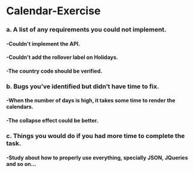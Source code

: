 # Calendar-Exercise

### a. A list of any requirements you could not implement.
####   -Couldn't implement the API.
####   -Couldn't add the rollover label on Holidays.
####   -The country code should be verified.

### b. Bugs you’ve identified but didn’t have time to fix.
####   -When the number of days is high, it takes some time to render the calendars.
####   -The collapse effect could be better.

### c.	Things you would do if you had more time to complete the task.
####   -Study about how to properly use everything, specially JSON, JQueries and so on...